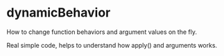 dynamicBehavior
===============

How to change function behaviors and argument values on the fly.

Real simple code, helps to understand how apply() and arguments works.
